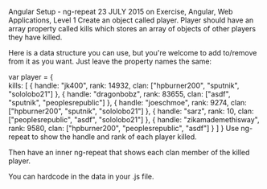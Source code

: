 Angular Setup - ng-repeat
23 JULY 2015 on Exercise, Angular, Web Applications, Level 1
Create an object called player. Player should have an array property called kills which stores an array of objects of other players they have killed.

Here is a data structure you can use, but you're welcome to add to/remove from it as you want. Just leave the property names the same:

var player = {  
    kills: [
        {
            handle: "jk400",
            rank: 14932,
            clan: ["hpburner200", "sputnik", "sololobo21"]
        },
        {
            handle: "dragonbobz",
            rank: 83655,
            clan: ["asdf", "sputnik", "peoplesrepublic"]
        },
        {
            handle: "joeschmoe",
            rank: 9274,
            clan: ["hpburner200", "sputnik", "sololobo21"]
        },
        {
            handle: "sarz",
            rank: 10,
            clan: ["peoplesrepublic", "asdf", "sololobo21"]
        },
        {
            handle: "zikamademethisway",
            rank: 9580,
            clan: ["hpburner200", "peoplesrepublic", "asdf"]
        }
    ]
}
Use ng-repeat to show the handle and rank of each player killed.

Then have an inner ng-repeat that shows each clan member of the killed player.

You can hardcode in the data in your .js file.